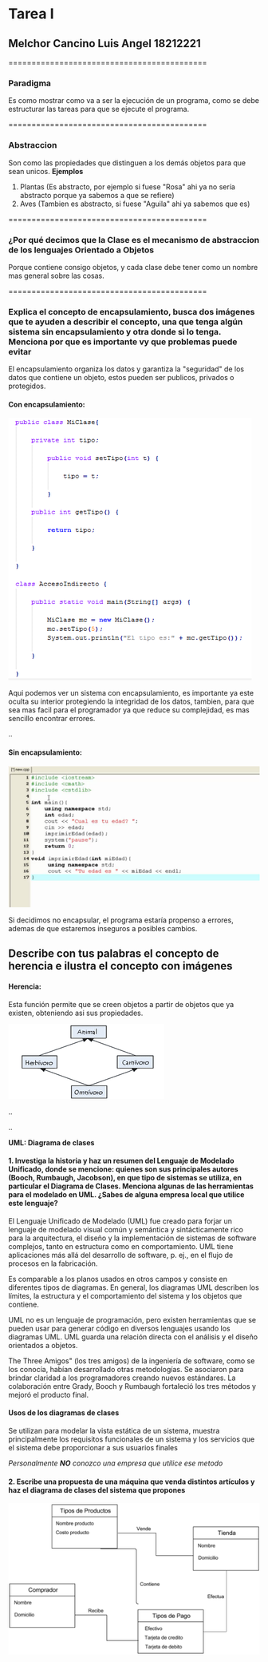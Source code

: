 # Tarea I

## Melchor Cancino Luis Angel 18212221

===========================================

### Paradigma

Es como mostrar como va a ser la ejecución de un programa, como se debe estructurar las tareas para que se ejecute el programa.

===========================================

### Abstraccion

Son como las propiedades que distinguen a los demás objetos para que sean unicos.
**Ejemplos**

1. Plantas (Es abstracto, por ejemplo si fuese "Rosa" ahi ya no sería abstracto porque ya sabemos a que se refiere)
2. Aves (Tambien es abstracto, si fuese "Aguila" ahi ya sabemos que es)

===========================================

### ¿Por qué decimos que la Clase es el mecanismo de abstraccion de los lenguajes Orientado a Objetos

Porque contiene consigo objetos, y cada clase debe tener como un nombre mas general sobre las cosas.

===========================================

### Explica el concepto de encapsulamiento, busca dos imágenes que te ayuden a describir el concepto, una que tenga algún sistema sin encapsulamiento y otra donde si lo tenga. Menciona por que es importante vy que problemas puede evitar

El encapsulamiento organiza los datos y garantiza la "seguridad" de los datos que contiene un objeto, estos pueden ser publicos, privados o protegidos.

#### Con encapsulamiento:

![Con Encapsulamiento](./Tarea1/Imagenes/conn.PNG "Con encapsulamiento")

Aqui podemos ver un sistema con encapsulamiento, es importante ya este oculta su interior protegiendo la integridad de los datos, tambien, para que sea mas facil para el programador ya que reduce su complejidad, es mas sencillo encontrar errores.

..

#### Sin encapsulamiento:

![Sin Encapsulamiento](./Tarea1/Imagenes/sin.jpg "Sin encapsulamiento")

Si decidimos no encapsular, el programa estaría propenso a errores, ademas de que estaremos inseguros a posibles cambios.

## Describe con tus palabras el concepto de herencia e ilustra el concepto con imágenes

#### Herencia:

Esta función permite que se creen objetos a partir de objetos que ya existen, obteniendo asi sus propiedades.

![Herencia](./Tarea1/Imagenes/herencia.gif "Herencia")

..

.. 

**UML: Diagrama de clases**

#### 1. Investiga la historia y haz un resumen del Lenguaje de Modelado Unificado, donde se mencione: quienes son sus principales autores (Booch, Rumbaugh, Jacobson), en que tipo de sistemas se utiliza, en particular el Diagrama de Clases. Menciona algunas de las herramientas para el modelado en UML. ¿Sabes de alguna empresa local que utilice este lenguaje?

El Lenguaje Unificado de Modelado (UML) fue creado para forjar un lenguaje de modelado visual común y semántica y sintácticamente rico para la arquitectura, el diseño y la implementación de sistemas de software complejos, tanto en estructura como en comportamiento. UML tiene aplicaciones más allá del desarrollo de software, p. ej., en el flujo de procesos en la fabricación.

Es comparable a los planos usados en otros campos y consiste en diferentes tipos de diagramas. En general, los diagramas UML describen los límites, la estructura y el comportamiento del sistema y los objetos que contiene.

UML no es un lenguaje de programación, pero existen herramientas que se pueden usar para generar código en diversos lenguajes usando los diagramas UML. UML guarda una relación directa con el análisis y el diseño orientados a objetos.

The Three Amigos" (los tres amigos) de la ingeniería de software, como se los conocía, habían desarrollado otras metodologías. Se asociaron para brindar claridad a los programadores creando nuevos estándares. La colaboración entre Grady, Booch y Rumbaugh fortaleció los tres métodos y mejoró el producto final.

#### Usos de los diagramas de clases

Se utilizan para modelar la vista estática de un sistema, muestra principalmente los requisitos funcionales de un sistema y los servicios que el sistema debe proporcionar a sus usuarios finales

*Personalmente* ***NO*** *conozco una empresa que utilice ese metodo*

#### 2. Escribe una propuesta de una máquina que venda distintos artículos y haz el diagrama de clases del sistema que propones

![Diagrama de clases](./Tarea1/Imagenes/ultima.png "Diagrama de clases")